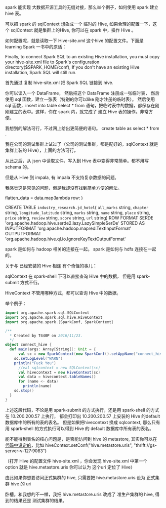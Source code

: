 spark 能实现 大数据开源工具的无缝对接，那么举个例子，如何使用 spark 建立 hive 表。

可以把 spark 的 sqlContext 想象成一个 临时的 Hive, 如果合理的配置一下，这个 sqlContext 就是集群上的Hive, 你可以在 spark 中，操作 Hive 。

如何配置呢，就是读取一下 Hive-site.xml 这个hive 的配置文件。下面是 learning Spark 一书中的原话：

Finally, to connect Spark SQL to an existing Hive installation, you must copy your hive-site.xml file to Spark's configuration directory($SPARK_HOME/conf), If you don't have an existing Hive installation, Spark SQL will still run.

首先通过 复制 hive-site.xml 把 Spark SQL 链接到 hive.


你可以读入一个 DataFrame， 然后把这个 DataFrame 注册成一张临时表，
然后使用 sql 函数，建立一张表（特别的你可以like  刚才注册的临时表）。
然后使用 sql 函数，insert into table select * from 语句，把临时表中的数据，都保存在刚刚建立的表中。这样，你在 spark 内，就完成了 建立 Hive 表的操作。非常方便。

我想到的解法可行，不过网上给出更简便的语句。
create table <table name> as select * from <temp table>.

我在公司的测试集群上试过了（公司的测试集群，都是配好的，sqlContext 就是 集群上装的 Hive），上面的方法可行。

从此之后，从 json 中读取文件，写入到 Hive 表中变得非常简单。都不用写 schema 的。

但是从 Hive 到 impala, 有 impala 不支持复杂数据的问题。

我感觉这是常见的问题，但是我却没有找到简单方便的解法。


flatten_data = data.map(lambda row: )


CREATE TABLE `industry_research.jd_hotel`(
  `all_marks` string, 
  `chapter` string, 
  `longitude_latitude` string, 
  `marks` string, 
  `name` string, 
  `place` string, 
  `price` string, 
  `review` string, 
  `score` string, 
  `url` string)
ROW FORMAT SERDE 
  'org.apache.hadoop.hive.serde2.lazy.LazySimpleSerDe' 
STORED AS INPUTFORMAT 
  'org.apache.hadoop.mapred.TextInputFormat' 
OUTPUTFORMAT 
  'org.apache.hadoop.hive.ql.io.IgnoreKeyTextOutputFormat'
  
  

spark 是如何与 hadoop 相关的连接在一起。
spark 是如何与 hdfs 连接在一起的。



关于与 已经安装的 Hive 相连 有个奇怪的事儿：

sqlContext 在 spark-shell 下可以直接查询 Hive 中的数据， 但是用 spark-submit 方式不行。

HiveContext 不管用哪种方式，都可以查询 Hive 中的数据。


举个例子：

```scala
import org.apache.spark.sql.SQLContext
import org.apache.spark.sql.hive.HiveContext
import org.apache.spark.{SparkConf, SparkContext}

/**
  * Created by T440P on 2016/11/23.
  */
object connect_hive {
  def main(args: Array[String]): Unit = {
      val sc = new SparkContext(new SparkConf().setAppName("connect_hive"))
    sc.setLogLevel("WARN")
    println("Fuck You")
      //val sqlcontext = new SQLContext(sc)
      val hivecontext = new HiveContext(sc)
      val data = hivecontext.tableNames()
      for (name <- data)
        println(name)
    sc.stop()
  }
}
```
上述这段代码，不论是用 spark-submit 的方式执行，还是用 spark-shell 的方式在 10.200.200.57 上执行， 都会打印出 10.200.200.57 上安装的 Hive 的default 数据库中的所有的表的表名。
但是如果把hivecontext 换成  sqlcontext, 那么只有用 spark-shell 的方式执行可以得到 Hive 的 default 数据库中所有表的表名。


能不能得到表名的核心问题是，是否能访问到 hive 的 metastore, 其实你可以在[代码中设定的](http://stackoverflow.com/questions/31980584/how-to-connect-to-a-hive-metastore-programmatically-in-sparksql)，比如
hiveContext.setConf("hive.metastore.uris", "thrift://gs-server-v-127:9083")

（打开 Hive 的配置文件 hive-site.xml ，你会发现 hive-site.xml 中第一个 option 就是 hive.metastore.uris 你可以认为 这个uri 定位了 Hive）


由此如果你想要访问正式集群的 hive, 只需要把  hive.metastore.uris 设为 正式集群 hive 的 uri

卧槽，和我想的不一样，我把 hive.metastore.uris 改成了 准生产集群的 hive, 得到的结果还是 测试集群的结果。
